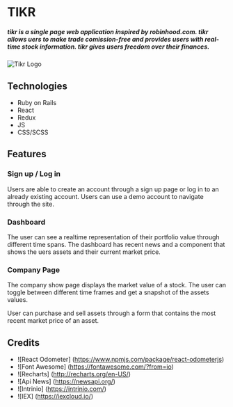 # TIKR
##### tikr is a single page web application inspired by robinhood.com. tikr allows uers to make trade comission-free and provides users with real-time stock information. tikr gives users freedom over their finances.
 
![Tikr Logo](https://github.com/pdfernandes/tikr/blob/master/app/assets/images/tenge.png)

## Technologies

* Ruby on Rails
* React
* Redux
* JS
* CSS/SCSS



## Features 
### Sign up / Log in
Users are able to create an account through a sign up page or log in to an already existing account. Users can use a demo account to navigate through the site.
### Dashboard
The user can see a realtime representation of their portfolio value through different time spans. The dashboard has recent news and a component that shows the uers assets and their current market price.
### Company Page
The company show page displays the market value of a stock. The user can toggle between different time frames and get a snapshot of the assets values.

User can purchase and sell assets through a form that contains the most recent market price of an asset.
## Credits
* ![React Odometer] (https://www.npmjs.com/package/react-odometerjs)
* ![Font Awesome] (https://fontawesome.com/?from=io)
* ![Recharts] (http://recharts.org/en-US/)
* ![Api News] (https://newsapi.org/)
* ![Intrinio] (https://intrinio.com/)
* ![IEX] (https://iexcloud.io/)







